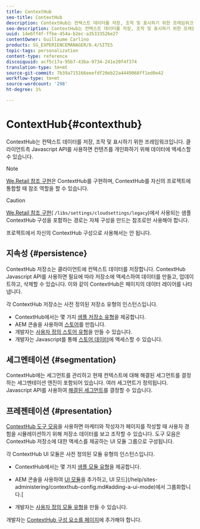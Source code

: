 ```yaml
---
title: ContextHub
seo-title: ContextHub
description: ContextHub는 컨텍스트 데이터를 저장, 조작 및 표시하기 위한 프레임워크입니다.
seo-description: ContextHub는 컨텍스트 데이터를 저장, 조작 및 표시하기 위한 프레임워크입니다.
uuid: 14e6ff4f-ffbe-454a-b2ec-a35333526e27
contentOwner: Guillaume Carlino
products: SG_EXPERIENCEMANAGER/6.4/SITES
topic-tags: personalization
content-type: reference
discoiquuid: acf5c17a-95b7-43ba-9734-241e20f4f374
translation-type: tm+mt
source-git-commit: 7b39a715166eeefdf20eb22a4449068ff1ed0e42
workflow-type: tm+mt
source-wordcount: '298'
ht-degree: 1%

---
```



# ContextHub{#contexthub}

ContextHub는 컨텍스트 데이터를 저장, 조작 및 표시하기 위한 프레임워크입니다. 클라이언트측 Javascript API를 사용하면 컨텐츠를 개인화하기 위해 데이터에 액세스할 수 있습니다.

>[!NOTE]
>
>[We.Retail 참조 구현](/help/sites-developing/we-retail.md)은 ContextHub를 구현하며, ContextHub를 자신의 프로젝트에 통합할 때 참조 역할을 할 수 있습니다.

>[!CAUTION]
>
>[We.Retail 참조 구현](/help/sites-developing/we-retail.md)( `/libs/settings/cloudsettings/legacy`)에서 사용되는 샘플 ContextHub 구성을 포함하는 경로는 자체 구성을 만드는 참조로만 사용해야 합니다.
>
>프로젝트에서 자신의 ContextHub 구성으로 사용해서는 안 됩니다.

## 지속성 {#persistence}

ContextHub 저장소는 클라이언트에 컨텍스트 데이터를 저장합니다. ContextHub Javascript API를 사용하면 필요에 따라 저장소에 액세스하여 데이터를 만들고, 업데이트하고, 삭제할 수 있습니다. 이와 같이 ContextHub은 페이지의 데이터 레이어를 나타냅니다.

각 ContextHub 저장소는 사전 정의된 저장소 유형의 인스턴스입니다.

* ContextHub에서는 몇 가지 [샘플 저장소 유형](/help/sites-developing/ch-samplestores.md)을 제공합니다.
* AEM 콘솔을 사용하여 [스토어](/help/sites-administering/contexthub-config.md#creating-a-contexthub-store)를 만듭니다.
* 개발자는 [사용자 정의 스토어 유형](/help/sites-developing/ch-extend.md#creating-custom-store-candidates)을 만들 수 있습니다.
* 개발자는 Javascript를 통해 [스토어 데이터](/help/sites-developing/ch-adding.md#interacting-with-contexthub-stores)에 액세스할 수 있습니다.

## 세그멘테이션 {#segmentation}

ContextHub에는 세그먼트를 관리하고 현재 컨텍스트에 대해 해결된 세그먼트를 결정하는 세그멘테이션 엔진이 포함되어 있습니다. 여러 세그먼트가 정의됩니다. Javascript API를 사용하여 [해결된 세그먼트](/help/sites-developing/ch-adding.md#determining-resolved-contexthub-segments)를 결정할 수 있습니다.

## 프레젠테이션 {#presentation}

[ContextHub 도구 모음](/help/sites-authoring/ch-previewing.md)을 사용하면 마케터와 작성자가 페이지를 작성할 때 사용자 경험을 시뮬레이션하기 위해 저장소 데이터를 보고 조작할 수 있습니다. 도구 모음은 ContextHub 저장소에 대한 액세스를 제공하는 UI 모듈 그룹으로 구성됩니다.

각 ContextHub UI 모듈은 사전 정의된 모듈 유형의 인스턴스입니다.

* ContextHub에서는 몇 가지 [샘플 모듈 유형](/help/sites-developing/ch-samplemodules.md)을 제공합니다.
* AEM 콘솔을 사용하여 [UI 모듈](/help/sites-administering/contexthub-config.md#adding-a-ui-module)을 추가하고, UI 모드](/help/sites-administering/contexthub-config.md#adding-a-ui-mode)에서 그룹화합니다.[

* 개발자는 [사용자 정의 모듈 유형](/help/sites-developing/ch-extend.md#creating-contexthub-ui-module-types)을 만들 수 있습니다.

개발자는 [ContextHub 구성 요소를 페이지](/help/sites-developing/ch-adding.md)에 추가해야 합니다.
